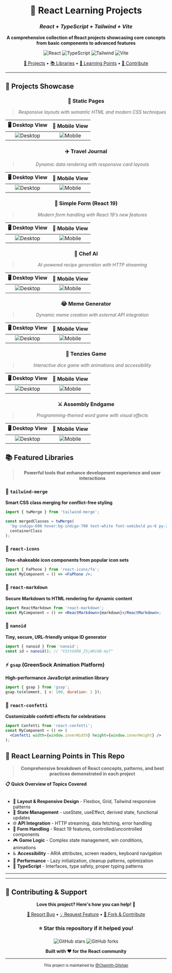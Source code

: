 <div align="center">

# 🚀 React Learning Projects
### *React + TypeScript + Tailwind + Vite*

<p align="center">
  <strong>A comprehensive collection of React projects showcasing core concepts from basic components to advanced features</strong>
</p>

<p align="center">
  <img src="https://img.shields.io/badge/React-61DAFB?style=for-the-badge&logo=react&logoColor=black" alt="React" />
  <img src="https://img.shields.io/badge/TypeScript-007ACC?style=for-the-badge&logo=typescript&logoColor=white" alt="TypeScript" />
  <img src="https://img.shields.io/badge/Tailwind_CSS-38B2AC?style=for-the-badge&logo=tailwind-css&logoColor=white" alt="Tailwind" />
  <img src="https://img.shields.io/badge/Vite-646CFF?style=for-the-badge&logo=vite&logoColor=white" alt="Vite" />
</p>

<p align="center">
  <a href="#-projects-showcase">🎯 Projects</a> •
  <a href="#-featured-libraries">📚 Libraries</a> •
  <a href="#-react-learning-points">🧠 Learning Points</a> •
  <a href="#-contributing--support">🤝 Contribute</a>
</p>

---

</div>

## 🎯 Projects Showcase

<div align="center">

### 📄 Static Pages
> *Responsive layouts with semantic HTML and modern CSS techniques*

| 🖥️ Desktop View | 📱 Mobile View |
|:---:|:---:|
| ![Desktop](./public/static_page/desktop.jpeg) | ![Mobile](./public/static_page/mobile.jpeg) |

### ✈️ Travel Journal
> *Dynamic data rendering with responsive card layouts*

| 🖥️ Desktop View | 📱 Mobile View |
|:---:|:---:|
| ![Desktop](./public/travel_journal/desktop.jpeg) | ![Mobile](./public/travel_journal/mobile.jpeg) |

### 📝 Simple Form (React 19)
> *Modern form handling with React 19's new features*

| 🖥️ Desktop View | 📱 Mobile View |
|:---:|:---:|
| ![Desktop](./public/simple_form/desktop.jpeg) | ![Mobile](./public/simple_form/mobile.jpeg) |

### 🤖 Chef AI
> *AI-powered recipe generation with HTTP streaming*

| 🖥️ Desktop View | 📱 Mobile View |
|:---:|:---:|
| ![Desktop](./public/chef_ai/desktop.jpeg) | ![Mobile](./public/chef_ai/mobile.jpeg) |

### 😂 Meme Generator
> *Dynamic meme creation with external API integration*

| 🖥️ Desktop View | 📱 Mobile View |
|:---:|:---:|
| ![Desktop](./public/meme_generator/desktop.jpeg) | ![Mobile](./public/meme_generator/mobile.jpeg) |

### 🎲 Tenzies Game
> *Interactive dice game with animations and accessibility*

| 🖥️ Desktop View | 📱 Mobile View |
|:---:|:---:|
| ![Desktop](./public/tenzies_game/desktop.jpeg) | ![Mobile](./public/tenzies_game/mobile.jpeg) |

### ⚔️ Assembly Endgame
> *Programming-themed word game with visual effects*

| 🖥️ Desktop View | 📱 Mobile View |
|:---:|:---:|
| ![Desktop](./public/assembly_endgame/desktop.jpeg) | ![Mobile](./public/assembly_endgame/mobile.jpeg) |

</div>

## 📚 Featured Libraries

<div align="center">

> **Powerful tools that enhance development experience and user interactions**

</div>

### 🎨 `tailwind-merge`
**Smart CSS class merging for conflict-free styling**

```jsx
import { twMerge } from 'tailwind-merge';

const mergedClasses = twMerge(
  'bg-indigo-600 hover:bg-indigo-700 text-white font-semibold px-6 py-2 rounded-md',
  containerClass
); 
```

### 🎯 `react-icons`
**Tree-shakeable icon components from popular icon sets**

```jsx
import { FaPhone } from 'react-icons/fa';
const MyComponent = () => <FaPhone />;
```

### 📝 `react-markdown`
**Secure Markdown to HTML rendering for dynamic content**

```jsx
import ReactMarkdown from 'react-markdown';
const MyComponent = () => <ReactMarkdown>{markdown}</ReactMarkdown>;
```

### 🔑 `nanoid`
**Tiny, secure, URL-friendly unique ID generator**

```jsx
import { nanoid } from 'nanoid';
const id = nanoid(); // "V1StGXR8_Z5jdHi6B-myT"
```

### ⚡ `gsap` (GreenSock Animation Platform)
**High-performance JavaScript animation library**

```jsx
import { gsap } from 'gsap';
gsap.to(element, { x: 100, duration: 2 });
```

### 🎊 `react-confetti`
**Customizable confetti effects for celebrations**

```jsx
import Confetti from 'react-confetti';
const MyComponent = () => (
  <Confetti width={window.innerWidth} height={window.innerHeight} />
);
```

## 🧠 React Learning Points in This Repo

<div align="center">

> **Comprehensive breakdown of React concepts, patterns, and best practices demonstrated in each project**

</div>

<summary><strong>📋 Quick Overview of Topics Covered</strong></summary>
<br>

- 🎨 **Layout & Responsive Design** - Flexbox, Grid, Tailwind responsive patterns
- 🔄 **State Management** - useState, useEffect, derived state, functional updates
- 🌐 **API Integration** - HTTP streaming, data fetching, error handling
- 📝 **Form Handling** - React 19 features, controlled/uncontrolled components
- 🎮 **Game Logic** - Complex state management, win conditions, animations
- ♿ **Accessibility** - ARIA attributes, screen readers, keyboard navigation
- 🚀 **Performance** - Lazy initialization, cleanup patterns, optimization
- 🔧 **TypeScript** - Interfaces, type safety, proper typing patterns

---

---

## 🤝 Contributing & Support

<div align="center">

**Love this project? Here's how you can help! 💪**

<p>
<a href="https://github.com/Chamith-Dilshan/React_Basic_To_Advanced/issues">🐛 Report Bug</a> •
<a href="https://github.com/Chamith-Dilshan/React_Basic_To_Advanced/issues">💡 Request Feature</a> •
<a href="https://github.com/Chamith-Dilshan/React_Basic_To_Advanced/fork">🍴 Fork & Contribute</a>
</p>

### ⭐ Star this repository if it helped you!

<p>
<img src="https://img.shields.io/github/stars/Chamith-Dilshan/React_Basic_To_Advanced?style=social" alt="GitHub stars" />
<img src="https://img.shields.io/github/forks/Chamith-Dilshan/React_Basic_To_Advanced?style=social" alt="GitHub forks" />
</p>

**Built with ❤️ for the React community**

</div>

---

<div align="center">
<sub>This project is maintained by <a href="https://github.com/Chamith-Dilshan">@Chamith-Dilshan</a></sub>
</div>
